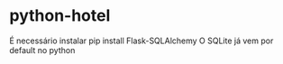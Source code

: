 # python-hotel
É necessário instalar pip install Flask-SQLAlchemy 
O SQLite já vem por default no python
